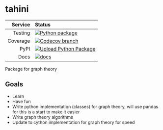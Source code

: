 # tahini

|Service|Status|
| -------------: | :---- |
| Testing        | [![Python package](https://github.com/tahini-dev/tahini/workflows/Python%20package/badge.svg)](https://github.com/tahini-dev/tahini/actions?query=workflow%3A%22Python+package%22) |
| Coverage       | [![Codecov branch](https://img.shields.io/codecov/c/github/tahini-dev/tahini/master.svg)](https://codecov.io/gh/tahini-dev/tahini) |
| PyPI           | [![Upload Python Package](https://github.com/tahini-dev/tahini/workflows/Upload%20Python%20Package/badge.svg)](https://pypi.org/project/tahini/) |
| Docs           | [![docs](https://github.com/tahini-dev/tahini/workflows/docs/badge.svg)](https://tahini-dev.github.io/tahini/) |

Package for graph theory

## Goals

- Learn
- Have fun
- Write python implementation (classes) for graph theory, will use pandas for this is a start to make it easier
- Write graph theory algorithms
- Update to cython implementation for graph theory for speed